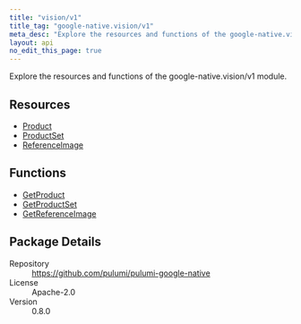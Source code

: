 ```yaml
---
title: "vision/v1"
title_tag: "google-native.vision/v1"
meta_desc: "Explore the resources and functions of the google-native.vision/v1 module."
layout: api
no_edit_this_page: true
---
```


<!-- WARNING: this file was generated by Pulumi Docs Generator. -->
<!-- Do not edit by hand unless you're certain you know what you are doing! -->

Explore the resources and functions of the google-native.vision/v1 module.

<h2 id="resources">Resources</h2>
<ul class="api">
    <li><a href="product" title="Product"><span class="api-symbol api-symbol--resource"></span>Product</a></li>
    <li><a href="productset" title="ProductSet"><span class="api-symbol api-symbol--resource"></span>ProductSet</a></li>
    <li><a href="referenceimage" title="ReferenceImage"><span class="api-symbol api-symbol--resource"></span>ReferenceImage</a></li>
</ul>

<h2 id="functions">Functions</h2>
<ul class="api">
    <li><a href="getproduct" title="GetProduct"><span class="api-symbol api-symbol--function"></span>GetProduct</a></li>
    <li><a href="getproductset" title="GetProductSet"><span class="api-symbol api-symbol--function"></span>GetProductSet</a></li>
    <li><a href="getreferenceimage" title="GetReferenceImage"><span class="api-symbol api-symbol--function"></span>GetReferenceImage</a></li>
</ul>

<h2 id="package-details">Package Details</h2>
<dl class="package-details">
	<dt>Repository</dt>
	<dd><a href="https://github.com/pulumi/pulumi-google-native">https://github.com/pulumi/pulumi-google-native</a></dd>
	<dt>License</dt>
	<dd>Apache-2.0</dd>
	<dt>Version</dt>
	<dd>0.8.0</dd>
</dl>

